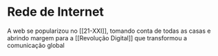 # Rede de Internet

A web se popularizou no [[21-XXI]], tomando conta de todas as casas e abrindo margem para a [[Revolução Digital]] que transformou a comunicação global
